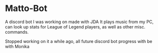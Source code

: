 # Matto-Bot
A discord bot I was working on made with JDA
It plays music from my PC, can look up stats for League of Legend players, as well as other misc. commands.

Stopped working on it a while ago, all future discord bot progress with be with Monika
